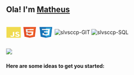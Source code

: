 <h2> <!---<img src="https://raw.githubusercontent.com/ABSphreak/ABSphreak/master/gifs/Hi.gif" width="20px">--->Ola! I'm <a href="https://github.com/slvsccp">Matheus</a>
</h2>

 <!--
  <img src="https://komarev.com/ghpvc/?username=slvsccp&color=green" alt="slvsccp" /> -->

<!---
<div>
  <a href="https://github.com/slvsccp">
  <img height="180em" src="https://github-readme-stats.vercel.app/api?username=slvsccp&show_icons=true&theme=dracula&include_all_commits=true&count_private=true"/>
  <img height="180em" src="https://github-readme-stats.vercel.app/api/top-langs/?username=slvsccp&layout=compact&langs_count=7&theme=dracula"/>
</div>
 --->


<!--
#### 📬 Find me at
[![Linkedin Badge](https://img.shields.io/badge/-LinkedIn-blue?style=flat-square&logo=Linkedin&logoColor=white&link=https://www.linkedin.com/in/matheusperfil/)](https://www.linkedin.com/in/matheusperfil/) 

Here are some ideas to get you started: -->

<div style="display: inline_block"><br>
  <img align="center" alt="slvsccp-Js" height="30" width="40" src="https://raw.githubusercontent.com/devicons/devicon/master/icons/javascript/javascript-plain.svg" />
  <img align="center" alt="slvsccp-HTML" height="30" width="40" src="https://raw.githubusercontent.com/devicons/devicon/master/icons/html5/html5-original.svg" />
  <img align="center" alt="slvsccp-CSS" height="30" width="40" src="https://raw.githubusercontent.com/devicons/devicon/master/icons/css3/css3-original.svg" />
  <img align="center" alt="slvsccp-GIT" height="30" width="40" src="https://cdn.jsdelivr.net/gh/devicons/devicon/icons/git/git-original.svg" />
  <img align="center" alt="slvsccp-SQL" height="60" width="60" src="https://cdn.jsdelivr.net/gh/devicons/devicon/icons/mysql/mysql-original-wordmark.svg" />

</div>
  
  ##
  
<div>
  <a href="https://www.linkedin.com/in/matheusperfil/" target="_blank"><img src="https://img.shields.io/badge/-LinkedIn-%230077B5?style=for-the-badge&logo=linkedin&logoColor=white" target="_blank"></a> 
</div>
  
  
<h4>Here are some ideas to get you started:</h4>
